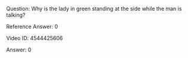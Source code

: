Question: Why is the lady in green standing at the side while the man is talking?

Reference Answer: 0

Video ID: 4544425606

Answer: 0

